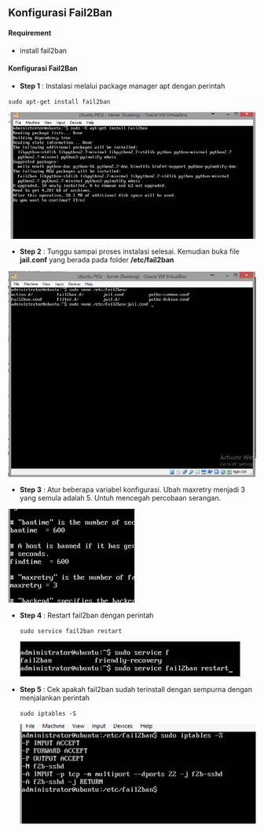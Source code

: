 ## Konfigurasi Fail2Ban
#### Requirement
- install fail2ban

#### Konfigurasi Fail2Ban
* **Step 1** : Instalasi melalui package manager apt dengan perintah

 `sudo apt-get install fail2ban `
 
 ![](/assets/fail2ban/1.PNG)
 
* **Step 2** : Tunggu sampai proses instalasi selesai. Kemudian buka file **jail.conf** yang berada pada folder **/etc/fail2ban**

 ![](/assets/fail2ban/3.PNG)
 
* **Step 3** : Atur beberapa variabel konfigurasi. Ubah maxretry menjadi 3 yang semula adalah 5. Untuh mencegah percobaan serangan.

 ![](/assets/fail2ban/4.1.PNG)
 
* **Step 4** : Restart fail2ban dengan perintah

  `sudo service fail2ban restart`
  
  ![](/assets/fail2ban/5.PNG)
  
* **Step 5** : Cek apakah fail2ban sudah terinstall dengan sempurna dengan menjalankan perintah
  
  `sudo iptables -S`
   
   ![](/assets/fail2ban/6.PNG)

 